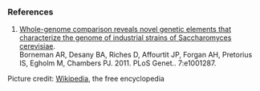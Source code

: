 ### References

1.  [Whole-genome comparison reveals novel genetic elements that
    characterize the genome of industrial strains of Saccharomyces
    cerevisiae](http://europepmc.org/abstract/MED/21304888).\
    Borneman AR, Desany BA, Riches D, Affourtit JP, Forgan AH, Pretorius
    IS, Egholm M, Chambers PJ. 2011. PLoS Genet.. 7:e1001287.

Picture credit:
[Wikipedia](https://commons.wikimedia.org/wiki/File:S_cerevisiae_under_DIC_microscopy.jpg),
the free encyclopedia
